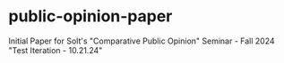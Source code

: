 # public-opinion-paper
Initial Paper for Solt's "Comparative Public Opinion" Seminar - Fall 2024
"Test Iteration - 10.21.24"